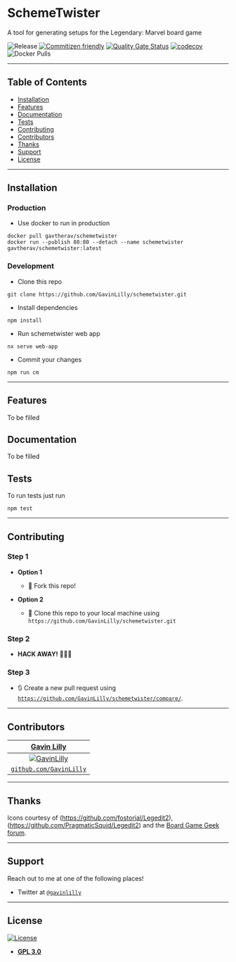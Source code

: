 # SchemeTwister

A tool for generating setups for the Legendary: Marvel board game

![Release](https://github.com/GavinLilly/schemetwister/workflows/Release/badge.svg) [![Commitizen friendly](https://img.shields.io/badge/commitizen-friendly-brightgreen.svg)](http://commitizen.github.io/cz-cli/) [![Quality Gate Status](https://sonarcloud.io/api/project_badges/measure?project=GavinLilly_SchemeTwister&metric=alert_status)](https://sonarcloud.io/summary/new_code?id=GavinLilly_SchemeTwister) [![codecov](https://codecov.io/gh/GavinLilly/SchemeTwister/graph/badge.svg?token=93WISY4VPN)](https://codecov.io/gh/GavinLilly/SchemeTwister) ![Docker Pulls](https://img.shields.io/docker/pulls/gavtherav/schemetwister)

---

## Table of Contents

- [Installation](#installation)
- [Features](#features)
- [Documentation](#documentation)
- [Tests](#tests)
- [Contributing](#contributing)
- [Contributors](#contributors)
- [Thanks](#thanks)
- [Support](#support)
- [License](#license)

---

## Installation

### Production

- Use docker to run in production

```shell
docker pull gavtherav/schemetwister
docker run --publish 80:80 --detach --name schemetwister gavtherav/schemetwister:latest
```

### Development

- Clone this repo

```shell
git clone https://github.com/GavinLilly/schemetwister.git
```

- Install dependencies

```shell
npm install
```

- Run schemetwister web app

```shell
nx serve web-app
```

- Commit your changes

```shell
npm run cm
```

---

## Features

To be filled

## Documentation

To be filled

## Tests

To run tests just run

```shell
npm test
```

---

## Contributing

### Step 1

- **Option 1**

  - 🍴 Fork this repo!

- **Option 2**
  - 👯 Clone this repo to your local machine using `https://github.com/GavinLilly/schemetwister.git`

### Step 2

- **HACK AWAY!** 🔨🔨🔨

### Step 3

- 🔃 Create a new pull request using <a href="https://github.com/GavinLilly/schemetwister/compare/" target="_blank">`https://github.com/GavinLilly/schemetwister/compare/`</a>.

---

## Contributors

|                 <a href="https://github.com/GavinLilly" target="_blank">**Gavin Lilly**</a>                 |
| :---------------------------------------------------------------------------------------------------------: |
| [![GavinLilly](https://avatars2.githubusercontent.com/u/29777802?s=200&v=4)](https://github.com/GavinLilly) |
|             <a href="https://github.com/GavinLilly" target="_blank">`github.com/GavinLilly`</a>             |

---

## Thanks

Icons courtesy of (https://github.com/fostorial/Legedit2), (https://github.com/PragmaticSquid/Legedit2) and the [Board Game Geek forum](https://boardgamegeek.com/thread/1442493/team-icon-image-sharing).

---

## Support

Reach out to me at one of the following places!

- Twitter at <a href="http://twitter.com/GavinLilly" target="_blank">`@gavinlilly`</a>

---

## License

[![License](https://img.shields.io/github/license/gavinlilly/schemetwister)](https://opensource.org/licenses/GPL-3.0)

- **[GPL 3.0](https://opensource.org/licenses/GPL-3.0)**
